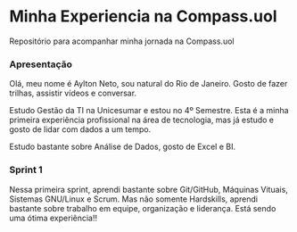 # Minha Experiencia na Compass.uol
Repositório para acompanhar minha jornada na Compass.uol

### Apresentação
Olá, meu nome é Aylton Neto, sou natural do Rio de Janeiro.
Gosto de fazer trilhas, assistir vídeos e conversar.

Estudo Gestão da TI na Unicesumar e estou no 4º Semestre.
Esta é a minha primeira experiência profissional na área de tecnologia, mas já estudo e gosto de lidar com dados a um tempo.

Estudo bastante sobre Análise de Dados, gosto de Excel e BI. 

### Sprint 1
Nessa primeira sprint, aprendi bastante sobre Git/GitHub, Máquinas Vituais, Sistemas GNU/Linux e Scrum.
Mas não somente Hardskills, aprendi bastante sobre trabalho em equipe, organização e liderança. 
Está sendo uma ótima experiência!!
